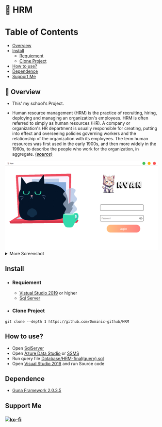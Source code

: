 # 🚀 HRM

# Table of Contents

- [Overview](#Overview)
- [Install](#install)
  - [Requiement](.Requiement)
  - [Clone Project](.clone)
- [How to use?](#Htu)
- [Dependence](#dep)
- [Support Me](#support)

<div id="Overview"/>

## 📖 Overview

- This' my school's Project.
  </br>

- Human resource management (HRM) is the practice of recruiting, hiring, deploying and managing an organization's employees. HRM is often referred to simply as human resources (HR). A company or organization's HR department is usually responsible for creating, putting into effect and overseeing policies governing workers and the relationship of the organization with its employees. The term human resources was first used in the early 1900s, and then more widely in the 1960s, to describe the people who work for the organization, in aggregate.
  [(**_source_**)](https://www.techtarget.com/searchhrsoftware/definition/human-resource-management-HRM)

<img src="./.github/image/Login.jpg" title="Dashboard" />

<details>
  <summary>More Screenshot</summary>

</br>

- Admin

<img src="./.github/image/Admin.jpg">
</img>
</br>

</br>

- Myinfo

<img src="./.github/image/Myinfo.jpg">
</img>
</br>

</br>

- Report

<img src="./.github/image/Reportlist.jpg">
</img>
</br>

</br>

- Directory

<img src="./.github/image/Directory.jpg">
</img>
</br>

</details>

<div id="install"/>

## Install

<div class="Requiement"/>

- ### Requiement
  - [Vistual Studio 2019](https://learn.microsoft.com/en-us/visualstudio/releases/2019/system-requirements) or higher
  - [Sql Server](https://www.microsoft.com/en-us/sql-server/sql-server-downloads)

<div class="clone"/>

- ### Clone Project

```
git clone --depth 1 https://github.com/Dominic-github/HRM
```

<div id="Htu"/>

## How to use?

- Open [SqlServer](https://www.microsoft.com/en-us/sql-server/sql-server-downloads)
- Open [Azure Data Studio](https://azure.microsoft.com/en-us/) or [SSMS](https://learn.microsoft.com/en-us/sql/ssms/download-sql-server-management-studio-ssms?view=sql-server-ver16)
- Run query file [Database/HRM-final(query).sql](<https://github.com/Dominic-github/HRM/blob/main/Database/HRM-final(query).sql>)
- Open [Visual Studio 2019](https://learn.microsoft.com/en-us/visualstudio/releases/2019/system-requirements) and run Source code

<div id="dep"/>

## Dependence

- [Guna Framework 2.0.3.5](https://www.nuget.org/packages/Guna.UI2.WinForms/2.0.3.5)

<div id="support"/>

## Support Me

### [![ko-fi](https://ko-fi.com/img/githubbutton_sm.svg)](https://ko-fi.com/dominic_kofi)
